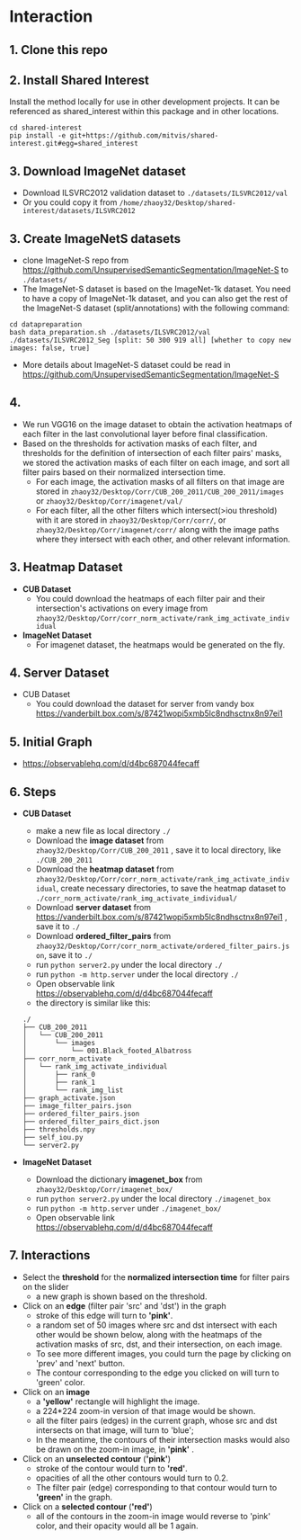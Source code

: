 # Interaction 

## 1. Clone this repo

## 2. Install Shared Interest 
Install the method locally for use in other development projects. It can be referenced as shared_interest within this package and in other locations.
```
cd shared-interest
pip install -e git+https://github.com/mitvis/shared-interest.git#egg=shared_interest
```
## 3. Download ImageNet dataset
* Download ILSVRC2012 validation dataset to ```./datasets/ILSVRC2012/val```  
* Or you could copy it from ```/home/zhaoy32/Desktop/shared-interest/datasets/ILSVRC2012```   

## 3. Create ImageNetS datasets
* clone ImageNet-S repo from https://github.com/UnsupervisedSemanticSegmentation/ImageNet-S to ```./datasets/```
* The ImageNet-S dataset is based on the ImageNet-1k dataset. You need to have a copy of ImageNet-1k dataset, and you can also get the rest of the ImageNet-S dataset (split/annotations) with the following command:
```
cd datapreparation
bash data_preparation.sh ./datasets/ILSVRC2012/val ./datasets/ILSVRC2012_Seg [split: 50 300 919 all] [whether to copy new images: false, true]
```
* More details about ImageNet-S dataset could be read in https://github.com/UnsupervisedSemanticSegmentation/ImageNet-S

## 4. 
* We run VGG16 on the image dataset to obtain the activation heatmaps of each filter in the last convolutional layer before final classification.  
* Based on the thresholds for activation masks of each filter, and thresholds for the definition of intersection of each filter pairs' masks, we stored the activation masks of each filter on each image, and sort all filter pairs based on their normalized intersection time.  
    * For each image, the activation masks of all filters on that image are stored in ```zhaoy32/Desktop/Corr/CUB_200_2011/CUB_200_2011/images```  or ```zhaoy32/Desktop/Corr/imagenet/val/```
    * For each filter, all the other filters which intersect(>iou threshold) with it are stored in ```zhaoy32/Desktop/Corr/corr/```, or ```zhaoy32/Desktop/Corr/imagenet/corr/``` along with the image paths where they intersect with each other, and other relevant information.

## 3. Heatmap Dataset
* __CUB Dataset__
   * You could download the heatmaps of each filter pair and their intersection's activations on every image from ```zhaoy32/Desktop/Corr/corr_norm_activate/rank_img_activate_individual```
* __ImageNet Dataset__
   * For imagenet dataset, the heatmaps would be generated on the fly.

## 4. Server Dataset
* CUB Dataset
   * You could download the dataset for server from vandy box https://vanderbilt.box.com/s/87421wopi5xmb5lc8ndhsctnx8n97ei1

## 5. Initial Graph
* https://observablehq.com/d/d4bc687044fecaff
      
## 6. Steps 

* **CUB Dataset**
   * make a new file as local directory ```./```
   * Download the __image dataset__ from ```zhaoy32/Desktop/Corr/CUB_200_2011``` , save it to local directory, like ```./CUB_200_2011```
   * Download the **heatmap dataset** from ```zhaoy32/Desktop/Corr/corr_norm_activate/rank_img_activate_individual```, create necessary directories, to save the heatmap dataset to ```./corr_norm_activate/rank_img_activate_individual/```
   * Download **server dataset** from https://vanderbilt.box.com/s/87421wopi5xmb5lc8ndhsctnx8n97ei1 , save it to ```./```
   * Download **ordered_filter_pairs** from ```zhaoy32/Desktop/Corr/corr_norm_activate/ordered_filter_pairs.json```, save it to ```./```
   * run ```python server2.py``` under the local directory ```./```
   * run ```python -m http.server``` under the local directory ```./```
   * Open observable link https://observablehq.com/d/d4bc687044fecaff
   * the directory is similar like this:
   ```
   ./
   ├── CUB_200_2011
   │   └── CUB_200_2011
   │       └── images
   │           └── 001.Black_footed_Albatross
   ├── corr_norm_activate
   │   └── rank_img_activate_individual
   │       ├── rank_0
   │       ├── rank_1
   │       └── rank_img_list
   ├── graph_activate.json
   ├── image_filter_pairs.json
   ├── ordered_filter_pairs.json
   ├── ordered_filter_pairs_dict.json
   ├── thresholds.npy
   ├── self_iou.py
   └── server2.py

   ```
   
* **ImageNet Dataset**
   * Download the dictionary **imagenet_box** from ```zhaoy32/Desktop/Corr/imagenet_box/```
   * run ```python server2.py``` under the local directory ```./imagenet_box```
   * run ```python -m http.server``` under ```./imagenet_box/```
   * Open observable link https://observablehq.com/d/d4bc687044fecaff



## 7. Interactions
* Select the **threshold** for the __normalized intersection time__ for filter pairs on the slider
   * a new graph is shown based on the threshold.
* Click on an **edge** (filter pair 'src' and 'dst') in the graph
   * stroke of this edge will turn to **'pink'**.
   * a random set of 50 images where src and dst intersect with each other would be shown below, along with the heatmaps of the activation masks of src, dst, and their intersection, on each image.
   * To see more different images, you could turn the page by clicking on 'prev' and 'next' button.
   * The contour corresponding to the edge you clicked on will turn to 'green' color.
* Click on an **image** 
   * a **'yellow'** rectangle will highlight the image.
   * a 224*224 zoom-in version of that image would be shown.
   * all the filter pairs (edges) in the current graph, whose src and dst intersects on that image, will turn to 'blue'; 
   * In the meantime, the contours of their intersection masks would also be drawn on the zoom-in image, in **'pink'** .
* Click on an **unselected contour** (**'pink'**)
   * stroke of the contour would turn to **'red'**.
   * opacities of all the other contours would turn to 0.2.
   * The filter pair (edge) corresponding to that contour would turn to **'green'** in the graph.
* Click on a **selected contour** (**'red'**)
   * all of the contours in the zoom-in image would reverse to 'pink' color, and their opacity would all be 1 again.

    

